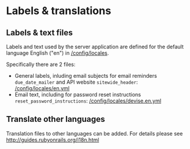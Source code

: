 # Labels & translations

## Labels & text files

Labels and text used by the server application are defined for the default language English ("en") in
[/config/locales](https://github.com/impactoss/impactoss-server/tree/master/config/locales).

Specifically there are 2 files:
- General labels, inluding email subjects for email reminders `due_date_mailer` and API website `sitewide_header`: [/config/locales/en.yml](https://github.com/impactoss/impactoss-server/blob/master/config/locales/en.yml)
- Email text, including for password reset instructions `reset_password_instructions`:
[/config/locales/devise.en.yml](https://github.com/impactoss/impactoss-server/blob/master/config/locales/devise.en.yml)

## Translate other languages

Translation files to other languages can be added. For details please see
http://guides.rubyonrails.org/i18n.html
